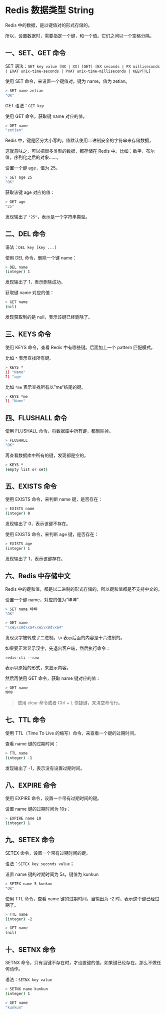 # Redis 数据类型 String

Redis 中的数据，是以键值对的形式存储的。

所以，设置数据时，需要指定一个键，和一个值。它们之间以一个空格分隔。

## 一、SET、GET 命令

SET 语法：`SET key value [NX | XX] [GET] [EX seconds | PX milliseconds | EXAT unix-time-seconds | PXAT unix-time-milliseconds | KEEPTTL]`

使用 SET 命令，来设置一个键值对，键为 name，值为 zetian。

```bash
> SET name zetian
"OK"
```

GET 语法：`GET key`

使用 GET 命令，获取键 name 对应的值。

```bash
> GET name
"zetian"
```

Redis 中，键是区分大小写的。值默认使用二进制安全的字符串来存储数据，

这就意味之，可以把很多类型的数据，都存储在 Redis 中。比如：数字，布尔值，序列化之后的对象......。

设置一个键 age，值为 25。

```bash
> SET age 25
"OK"
```

获取该键 age 对应的值：

```bash
> GET age
"25"
```

发现输出了 `"25"`，表示是一个字符串类型。

## 二、DEL 命令

语法：`DEL key [key ...]`

使用 DEL 命令，删除一个键 name：

```bash
> DEL name
(integer) 1
```

发现输出了 1，表示删除成功。

获取键 name 对应的值：

```bash
> GET name
(nil)
```

发现获取到的是 null，表示该键已经删除了。

## 三、KEYS 命令

使用 KEYS 命令，查看 Redis 中有哪些键。后面加上一个 pattern 匹配模式，

比如 `*` 表示查找所有键。

```bash
> KEYS *
1) "Name"
2) "age
```

比如 `*me` 表示查找所有以”me“结尾的键。

```bash
> KEYS *me
1) "Name"
```

## 四、FLUSHALL 命令

使用 FLUSHALL 命令，将数据库中所有键，都删除掉。

```bash
> FLUSHALL
"OK"
```

再查看数据库中所有的键，发现都是空的。

```bash
> KEYS *
(empty list or set)
```

## 五、EXISTS 命令

使用 EXISTS 命令，来判断 name 键，是否存在：

```bash
> EXISTS name
(integer) 0
```

发现输出了 0，表示该键不存在。

使用 EXISTS 命令，来判断 age 键，是否存在：

```bash
> EXISTS age
(integer) 1
```

发现输出了 1，表示该键存在。

## 六、Redis 中存储中文

Redis 中的键和值，都是以二进制的形式存储的，所以键和值都是不支持中文的。

设置一个键 name，对应的值为“坤坤”

```bash
> SET name 坤坤
"OK"

> GET name
"\xe5\x9d\xa4\xe5\x9d\xa4"
```

发现汉字被转成了二进制。`\x` 表示后面的内容是十六进制的。

如果要正常显示汉字，先退出客户端，然后执行命令：

```shell
redis-cli --raw
```

表示以原始的形式，来显示内容。

然后再使用 GET 命令，获取 name 键对应的值：

```bash
> GET name
坤坤
```

> 使用 clear 命令或者 Ctrl + L 快捷键，来清空命令行。

## 七、TTL 命令

使用 TTL（Time To Live 的缩写）命令，来查看一个键的过期时间。

查看 name 键的过期时间：

```bash
> TTL name
(integer) -1
```

发现输出了 -1，表示没有设置过期时间。

## 八、EXPIRE 命令

使用 EXPIRE 命令，设置一个带有过期时间的键。

设置 name 键的过期时间为 10s：

```bash
> EXPIRE name 10
(integer) 1
```

## 九、SETEX 命令

SETEX 命令，设置一个带有过期时间的键。

语法：`SETEX key seconds value`；

设置 name 键的过期时间为 5s，键值为 kunkun

```bash
> SETEX name 5 kunkun
"OK"
```

使用 TTL 命令，查看 name 键的过期时间，当输出为 -2 时，表示这个键已经过期了。

```bash
> TTL name
(integer) -2

> GET name
(nil)
```

## 十、SETNX 命令

SETNX 命令，只有当键不存在时，才设置键的值，如果键已经存在，那么不做任何动作。

语法：`SETNX key value`

```bash
> SETNX name kunkun
(integer) 1

> GET name
"kunkun"
```
